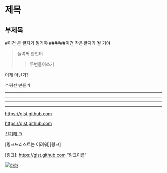 제목
======

부제목
--------


#이건 큰 글자가 될거야
######이건 작은 글자가 될 거야

>들여써
>한번더
>>두번들여쓰기

이게 아닌가?


수평선 만들기
***
-------------
- - -
* * *



https://gist.github.com


<https://gist.github.com>

[신기해 ㅋ](https://gist.github.com)

[링크드리스트는 어려워][링크]

[링크]: https://gist.github.com “링크이름”

[![하하](https://cdn.pixabay.com/photo/2014/10/01/10/44/hedgehog-468228_1280.jpg)](https://pixabay.com/ko/photos/%EA%B3%A0%EC%8A%B4%EB%8F%84%EC%B9%98-%EB%8F%99%EB%AC%BC-%EC%95%84%EA%B8%B0-%EA%B7%80%EC%97%AC%EC%9A%B4-468228/)

